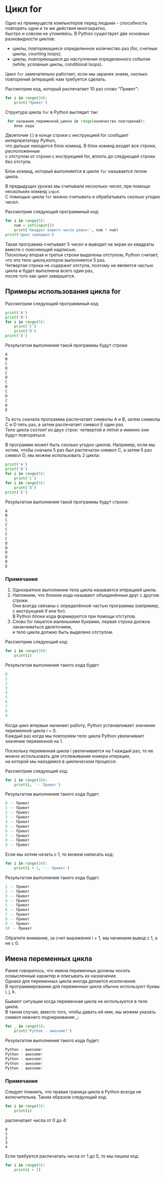 # Цикл for
Одно из преимуществ компьютеров перед людьми - способность повторять одни и те же действия многократно,   
быстро и совсем не утомляясь. В Python существует две основных разновидности циклов:
* циклы, повторяющиеся определенное количество раз (for, счетные циклы, counting loops);
* циклы, повторяющиеся до наступления определенного события (while, условные циклы, conditional loops).

Цикл `for` замечательно работает, если мы заранее знаем, сколько повторений (итераций) нам требуется сделать.

Рассмотрим код, который распечатает 10 раз слово "Привет":  
````python
for i in range(10):
    print('Привет')
````
Структура цикла `for` в Python выглядит так:  
````python
 for название_переменной_цикла in range(количество повторений):  
    блок кода
````
Двоеточие (:) в конце строки с инструкцией for сообщает интерпретатору Python,   
что дальше находится блок команд. В блок команд входят все строки, расположенные   
с отступом от строки с инструкцией for, вплоть до следующей строки без отступа.  

Блок команд, который выполняется в цикле `for` называется телом цикла.

В предыдущих уроках мы считывали несколько чисел, при помощи нескольких команд `input`.   
С помощью цикла `for` можно считывать и обрабатывать сколько угодно чисел.

Рассмотрим следующий программный код:  
```python
for i in range(5):  
    num = int(input())  
    print('Квадрат вашего числа равен:', num * num)  
print('Цикл завершен')
```
Такая программа считывает 5 чисел и выводит на экран их квадраты вместе с поясняющей надписью.   
Поскольку вторая и третья строки выделены отступом, Python считает, что это тело цикла,которое выполняется 5 раз.   
Четвертая строка не содержит отступа, поэтому не является частью цикла и будет выполнена всего один раз,  
после того как цикл завершится.

## Примеры использования цикла for
Рассмотрим следующий программный код:
````python
print('A')
print('B')
for i in range(5): 
    print('C')
    print('D') 
print('E')
````
Результатом выполнения такой программы будут строки
````python
A
B
C
D
C
D
C
D
C
D
C
D
E
````
То есть сначала программа распечатает символы А и В, затем символы C и D пять раз, 
а затем распечатает символ Е один раз.   
Тело цикла состоит из двух строк: четвертой и пятой и именно они будут повторяться.

В программе может быть сколько угодно циклов. Например, если мы хотим, чтобы сначала 5 раз был распечатан символ С, а затем 5 раз символ D, мы можем использовать 2 цикла:
````python
print('A')
print('B')
for i in range(5):
    print('C')
for i in range(5):
    print('D')
print('E')
````
Результатом выполнения такой программы будут строки:
````python
A
B
C
C
C
C
C
D
D
D
D
D
E
````

### Примечания
1. Однократное выполнение тела цикла называется итерацией цикла.
2. Напомним, что блоком кода называют объединённые друг с другом строки.   
Они всегда связаны с определённой частью программы (например, с инструкцией if или for).   
В Python блоки кода формируются при помощи отступов.
3. Слово for пишется маленькими буквами, первая строка должна заканчиваться двоеточием,   
и тело цикла должно быть выделено отступом.

Рассмотрим следующий код:
````python
for i in range(10):
    print(i)
````
Результатом выполнения такого кода будет:
````python
0
1
2
3
4
5
6
7
8
9
````
Когда цикл впервые начинает работу, Python устанавливает значение переменной цикла i = 0.   
Каждый раз когда мы повторяем тело цикла Python увеличивает значение переменной на 1.

Поскольку переменная цикла i увеличивается на 1 каждый раз, то ее можно использовать для отслеживания номера итерации,  
на которой мы находимся в циклическом процессе.

  Рассмотрим следующий код:
````python
for i in range(10):
    print(i, '-- Привет')
````
Результатом выполнения такого кода будет:
~~~python
0 -- Привет
1 -- Привет
2 -- Привет
3 -- Привет
4 -- Привет
5 -- Привет
6 -- Привет
7 -- Привет
8 -- Привет
9 -- Привет
~~~
 Если мы хотим начать с 1, то можем написать код:
~~~python
for i in range(10):
    print(i + 1, '-- Привет')
~~~
 Результатом выполнения такого кода будет:
~~~python
1 -- Привет
2 -- Привет
3 -- Привет
4 -- Привет
5 -- Привет
6 -- Привет
7 -- Привет
8 -- Привет
9 -- Привет
10 -- Привет
~~~
Обратите внимание, за счет выражения i + 1, мы начинаем вывод с 1, а не с 0.

## Имена переменных цикла

Ранее говорилось, что имена переменных должны носить осмысленный характер и описывать их назначение.   
Однако для переменных цикла иногда делается исключения.   
В программировании для переменных цикла обычно используют буквы i, j, k.

Бывают ситуации когда переменная цикла не используется в теле цикла.   
В таком случае, вместо того, чтобы давать ей имя, мы можем указать символ нижнего подчеркивания _:
~~~python
for _ in range(5):
    print('Python - awesome!')
~~~
Результатом выполнения такого кода будет:
````python
Python - awesome!
Python - awesome!
Python - awesome!
Python - awesome!
Python - awesome!
````

### Примечания
Следует помнить, что правая граница цикла в Python всегда не включительна. Таким образом следующий код:
````python
for i in range(5):
    print(i)
````
распечатает числа от 0 до 4:
~~~
0
1
2
3
4
~~~
Если требуется распечатать числа от 1 до 5, то мы пишем код:
~~~python
for i in range(5):
    print(i + 1)
~~~